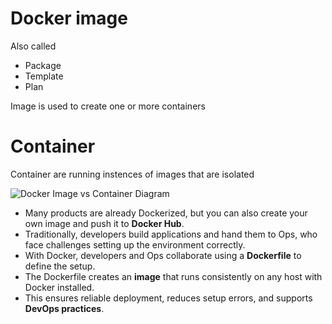 # Docker image 
Also called 
- Package
- Template
- Plan

Image is used to create one or more containers

# Container 
Container are running instences of images that are isolated 

![Docker Image vs Container Diagram](https://drive.google.com/uc?export=view&id=1fYbyI_Xk9Gfu4bS8hR-ASwgfLXXx9Y_U)

- Many products are already Dockerized, but you can also create your own image and push it to **Docker Hub**.
- Traditionally, developers build applications and hand them to Ops, who face challenges setting up the environment correctly.
- With Docker, developers and Ops collaborate using a **Dockerfile** to define the setup.
- The Dockerfile creates an **image** that runs consistently on any host with Docker installed.
- This ensures reliable deployment, reduces setup errors, and supports **DevOps practices**.
